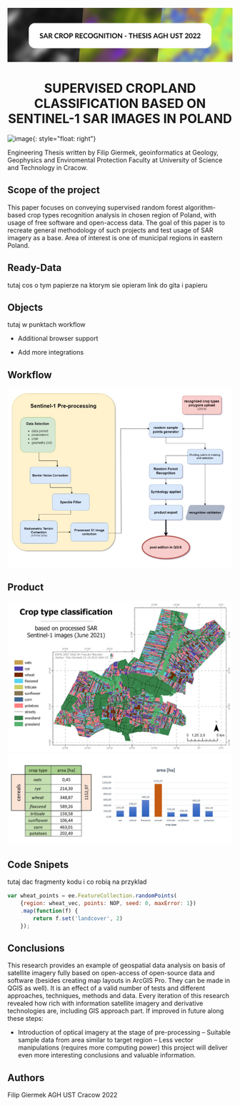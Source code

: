 
![banner](img/baner.png)


<h1 align="center"> SUPERVISED CROPLAND CLASSIFICATION BASED ON SENTINEL-1 SAR IMAGES IN POLAND </h1>

![image](pagh_wggios.png){: style="float: right"}

Engineering Thesis written by Filip Giermek, geoinformatics at Geology, Geophysics and Enviromental Protection Faculty at University of Science and Technology in Cracow. 

## Scope of the project
This paper focuses on conveying supervised random forest algorithm-based crop types recognition analysis in
chosen region of Poland, with usage of free software and open-access data. The goal of this paper is to recreate
general methodology of such projects and test usage of SAR imagery as a base. Area of interest is one of municipal
regions in eastern Poland.

## Ready-Data
tutaj cos o tym papierze na ktorym sie opieram
link do gita i papieru
## Objects
tutaj w punktach workflow

- Additional browser support

- Add more integrations

## Workflow

![workflow](img/wf.jpeg)

## Product

![final_map](img/classified_final.png)
![statistics](img/stats.png)

## Code Snipets
tutaj dac fragmenty kodu i co robią
na przyklad
```js
var wheat_points = ee.FeatureCollection.randomPoints(
    {region: wheat_vec, points: NOP, seed: 0, maxError: 1})
    .map(function(f) {
        return f.set('landcover', 2)
    });
````

## Conclusions
This research provides an example of geospatial data analysis on basis of satellite imagery fully based on
open-access of open-source data and software (besides creating map layouts in ArcGIS Pro. They can be made in
QGIS as well). It is an effect of a valid number of tests and different approaches, techniques, methods and data.
Every iteration of this research revealed how rich with information satellite imagery and derivative technologies
are, including GIS approach part. If improved in future along these steps:
- Introduction of optical imagery at the stage of pre-processing
– Suitable sample data from area similar to target region
– Less vector manipulations (requires more computing power)
this project will deliver even more interesting conclusions and valuable information.

## Authors

Filip Giermek AGH UST Cracow 2022
